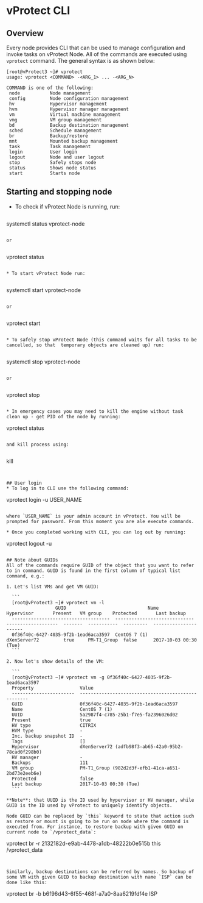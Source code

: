 # vProtect CLI
## Overview
Every node provides CLI that can be used to manage configuration and invoke tasks on vProtect Node. All of the commands are executed using `vprotect` command. The general syntax is as shown below:

```
[root@vProtect3 ~]# vprotect
usage: vprotect <COMMAND> -<ARG_1> ... -<ARG_N>

COMMAND is one of the following:
 node     		Node management
 config   		Node configuration management
 hv       		Hypervisor management
 hvm      		Hypervisor manager management
 vm       		Virtual machine management
 vmg      		VM group management
 bd       		Backup destination management
 sched    		Schedule management
 br       		Backup/restore
 mnt      		Mounted backup management
 task     		Task management
 login    		User login
 logout   		Node and user logout
 stop     		Safely stops node
 status			Shows node status
 start			Starts node
```	

## Starting and stopping node
* To check if vProtect Node is running, run:

  ```
systemctl status vprotect-node
  ```
	
  or
	
  ```
vprotect status
  ```

* To start vProtect Node run:
	
  ```
systemctl start vprotect-node
  ```
	
  or
	
  ```
vprotect start
  ```

* To safely stop vProtect Node (this command waits for all tasks to be cancelled, so that  temporary objects are cleaned up) run:
	
  ```
systemctl stop vprotect-node
  ```
	
  or
	
  ```
vprotect stop
  ```

* In emergency cases you may need to kill the engine without task clean up - get PID of the node by running:

  ```
vprotect status
  ```
	
  and kill process using: 
	
  ```
kill <PID>
  ```
	

## User login
* To log in to CLI use the following command:

  ```
vprotect login -u USER_NAME
  ```

where `USER_NAME` is your admin account in vProtect. You will be prompted for password. From this moment you are ale execute commands.

* Once you completed working with CLI, you can log out by running:

  ```
vprotect logout -u
  ```

## Note about GUIDs
All of the commands require GUID of the object that you want to refer to in command. GUID is found in the first column of typical list command, e.g.:

1. Let's list VMs and get VM GUID:

	```
	[root@vProtect3 ~]# vprotect vm -l
	                GUID                              Name                   Hypervisor       Present   VM group    Protected       Last backup        
	------------------------------------  -----------------------------  -------------------  -------  -----------  ---------  ----------------------  
	0f36f40c-6427-4035-9f2b-1ead6aca3597  CentOS 7 (1)                   dXenServer72         true     PM-T1_Group  false      2017-10-03 00:30 (Tue)
	```

2. Now let's show details of the VM:

	```
	[root@vProtect3 ~]# vprotect vm -g 0f36f40c-6427-4035-9f2b-1ead6aca3597
	Property                 Value                                                
	-----------------------  ---------------------------------------------------  
	GUID                     0f36f40c-6427-4035-9f2b-1ead6aca3597  
	Name                     CentOS 7 (1)  
	UUID                     5a2987f4-c785-25b1-f7e5-fa2396026d02  
	Present                  true  
	HV type                  CITRIX  
	HVM type                 -  
	Inc. backup snapshot ID  -  
	Tags                     []  
	Hypervisor               dXenServer72 (adfb98f3-ab65-42a0-95b2-78cad0f298b0)  
	HV manager               -  
	Backups                  111  
	VM group                 PM-T1_Group (982d2d3f-efb1-41ca-a651-2bd73e2eeb6e)  
	Protected                false  
	Last backup              2017-10-03 00:30 (Tue)
	```
 	
**Note**: that UUID is the ID used by hypervisor or HV manager, while GUID is the ID used by vProtect to uniquely identify objects.
	
Node GUID can be replaced by `this` keyword to state that action such as restore or mount is going to be run on node where the command is executed from. For instance, to restore backup with given GUID on current node to `/vprotect_data`:

```
vprotect br -r 2132182d-e9ab-4478-a1db-48222b0e515b this /vprotect_data
```


Similarly, backup destinations can be referred by names. So backup of some VM with given GUID to backup destination with name `ISP` can be done like this:

```
vprotect br -b b6f96d43-6f55-468f-a7a0-8aa6219fdf4e ISP
```

